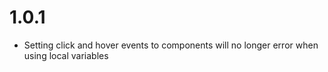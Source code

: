 # 1.0.1
- Setting click and hover events to components will no longer error when using local variables
